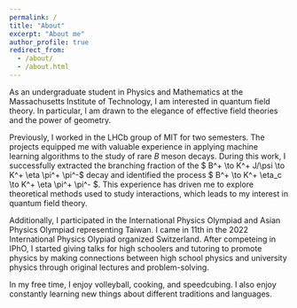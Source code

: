```yaml
---
permalink: /
title: "About"
excerpt: "About me"
author_profile: true
redirect_from: 
  - /about/
  - /about.html
---
```


As an undergraduate student in Physics and Mathematics at the Massachusetts Institute of Technology, I am interested in quantum field theory. In particular, I am drawn to the elegance of effective field theories and the power of geometry.

Previously, I worked in the LHCb group of MIT for two semesters. The projects equipped me with valuable experience in applying machine learning algorithms to the study of rare $B$ meson decays. During this work, I successfully extracted the branching fraction of the $ B^+ \to K^+ J/\psi \to K^+ \eta \pi^+ \pi^-$ decay and identified the process $ B^+ \to K^+ \eta_c \to K^+ \eta \pi^+ \pi^- $. This experience has driven me to explore theoretical methods used to study interactions, which leads to my interest in quantum field theory.

Additionally, I participated in the International Physics Olympiad and Asian Physics Olympiad representing Taiwan. I came in 11th in the 2022 International Physics Olypiad organized Switzerland. After competeing in IPhO, I started giving talks for high schoolers and tutoring to promote physics by making connections between high school physics and university physics through original lectures and problem-solving. 

In my free time, I enjoy volleyball, cooking, and speedcubing. I also enjoy constantly learning new things about different traditions and languages.

